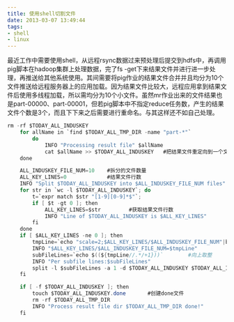 ```yaml
---
title: 使用shell切割文件
date: 2013-03-07 13:49:44
tags:
- shell
- linux
---
```


最近工作中需要使用shell，从远程rsync数据过来预处理后提交到hdfs中，再调用pig脚本在hadoop集群上处理数据，完了fs -get下来结果文件并进行进一步处理，再推送给其他系统使用。其间需要将pig作业的结果文件合并并且均分为10个文件推送给远程服务器上的应用加载。因为结果文件比较大，远程应用拿到结果文件后使用多线程加载，所以需均分为10个小文件。虽然mr作业出来的文件结果也是part-00000、part-00001，但若pig脚本中不指定reduce任务数，产生的结果文件个数是3个，而且下下来之后需要进行重命名。与其这样还不如自己处理。

```java
rm -rf $TODAY_ALL_INDUSKEY
	for allName in `find $TODAY_ALL_TMP_DIR -name "part-*"`
		do
			INFO "Processing result file" $allName
			cat $allName >> $TODAY_ALL_INDUSKEY   #把结果文件重定向到一个文件
	done

	ALL_INDUSKEY_FILE_NUM=10    #拆分的文件数量
	ALL_KEY_LINES=0             #结果文件行数
	INFO "Split $TODAY_ALL_INDUSKEY into $ALL_INDUSKEY_FILE_NUM files"
	for str in `wc -l $TODAY_ALL_INDUSKEY`;	do
		t=`expr match $str "[1-9][0-9]*$"`;
		if [ $t -gt 0 ]; then
			ALL_KEY_LINES=$str         #获取结果文件行数
			INFO "Line of $TODAY_ALL_INDUSKEY is $ALL_KEY_LINES"
		fi
	done
	if [ $ALL_KEY_LINES -ne 0 ]; then
		tmpLine=`echo "scale=2;$ALL_KEY_LINES/$ALL_INDUSKEY_FILE_NUM"|bc`    #每个小文件的行数，保留两位小数
		INFO "$ALL_KEY_LINES/$ALL_INDUSKEY_FILE_NUM=$tmpLine"
		subFileLines=`echo $((${tmpLine//.*/+1}))`        #向上取整
		INFO "Per subfile lines:$subFileLines"
		split -l $subFileLines -a 1 -d $TODAY_ALL_INDUSKEY $TODAY_ALL_INDUSKEY"_"      #拆分文件
	fi

	if [ -f $TODAY_ALL_INDUSKEY ]; then
		touch $TODAY_ALL_INDUSKEY.done       #创建done文件
		rm -rf $TODAY_ALL_TMP_DIR
		INFO "Process result file dir $TODAY_ALL_TMP_DIR done!"
	fi
```

